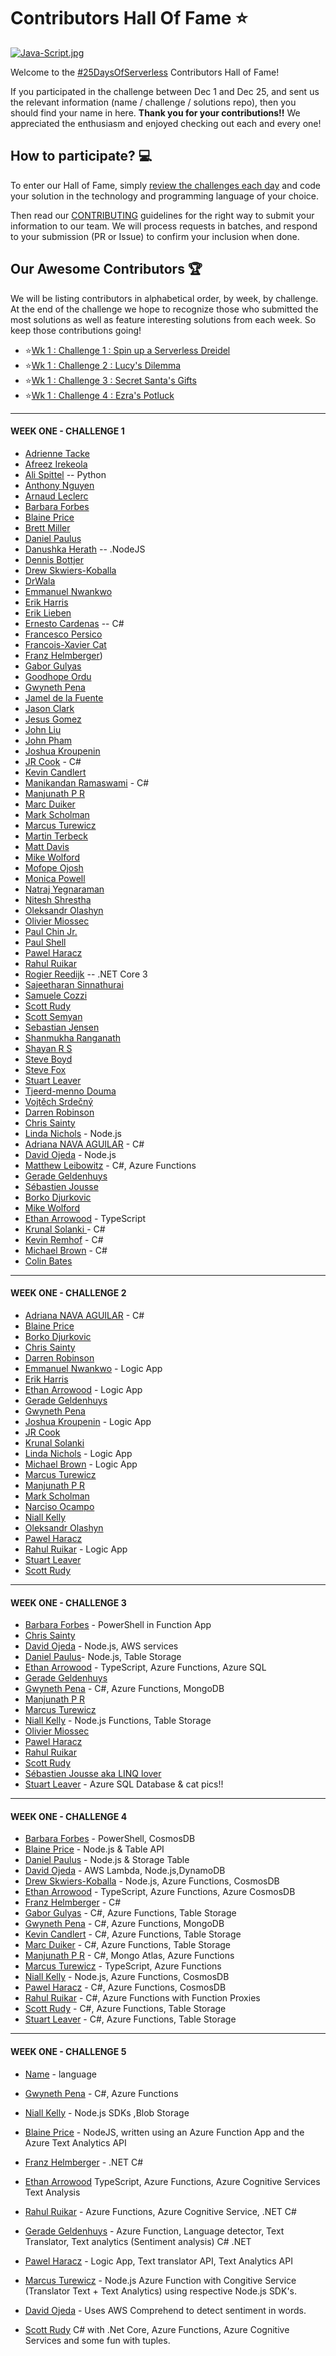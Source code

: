 # Contributors Hall Of Fame ⭐️

[![Java-Script.jpg](https://i.postimg.cc/DwHgwmjn/Java-Script.jpg)](https://postimg.cc/G4PYM3n5)

Welcome to the [#25DaysOfServerless](https://aka.ms/25daysofserverless) Contributors Hall of Fame! 

If you participated in the challenge between Dec 1 and Dec 25, and sent us the relevant information (name / challenge / solutions repo), then you should find your name in here. **Thank you for your contributions!!** We appreciated the enthusiasm and enjoyed checking out each and every one!

## How to participate? 💻

To enter our Hall of Fame, simply [review the challenges each day](https://dev.to/azure/25-days-of-serverless-content-collection-3baj) and code your solution in the technology and programming language of your choice. 

Then read our [CONTRIBUTING](https://github.com/microsoft/25-days-of-serverless/blob/master/CONTRIBUTING.md) guidelines for the right way to submit your information to our team. We will process requests in batches, and respond to your submission (PR or Issue) to confirm your inclusion when done.

## Our Awesome Contributors 🏆

We will be listing contributors in alphabetical order, by week, by challenge. At the end of the challenge we hope to recognize those who submitted the most solutions as well as feature interesting solutions from each week. So keep those contributions going!

 * ⭐️[Wk 1 : Challenge 1 : Spin up a Serverless Dreidel ](#week-one---challenge-1)
 * ⭐️[Wk 1 : Challenge 2 : Lucy's Dilemma ](#week-one---challenge-2)
 * ⭐️[Wk 1 : Challenge 3 : Secret Santa's Gifts](#week-one---challenge-3)
 * ⭐️[Wk 1 : Challenge 4 : Ezra's Potluck ](#week-one---challenge-4)

<hr/>

#### WEEK ONE - CHALLENGE 1 

 * [Adrienne Tacke](https://github.com/adriennetacke/25-days-of-serverless-2019/tree/master/day-1-dreidel-spin)
 * [Afreez Irekeola](https://github.com/Hayfeez/25daysofserverless/tree/master/Day%201%20-%20Serverless%20Driedel)
 * [Ali Spittel](https://github.com/aspittel/25-days-serverless/tree/master/dreidel) -- Python
 * [Anthony Nguyen](https://github.com/anthonyx21/25-days-of-serverless-solutions/tree/master/day1)
 * [Arnaud Leclerc](https://github.com/arnaudleclerc/25daysofserverless/tree/master/week-1/challenge-1)
 * [Barbara Forbes](https://github.com/Ba4bes/25daysofserverless/tree/master/Day1Dreidel) 
 * [Blaine Price](https://github.com/wbprice/25-days-of-serverless-2019-solutions/tree/master/1) 
 * [Brett Miller](https://github.com/brettmillerb/25-days-of-serverless/tree/week1/challenge1) 
 * [Daniel Paulus](https://github.com/dpnl87/25daysofserverless2019/tree/master/src/dreidelHttp)
 * [Danushka Herath](https://github.com/Danushka96/25-days-of-serverless-challenge/tree/master/day-1) -- .NodeJS
 * [Dennis Bottjer](https://github.com/dbottjer/25-days-of-serverless)
 * [Drew Skwiers-Koballa](https://github.com/dzsquared/25-days-of-serverless-day1) 
 * [DrWala](https://github.com/DrWala/25-days-serverless-day-1) 
 * [Emmanuel Nwankwo](https://github.com/emmanuelnwankwo/25DaysOfServerless/tree/master/Challenge1) 
 * [Erik Harris](https://github.com/ncsuWolfpack/25DaysOfServerless-Challenge1.git)
 * [Erik Lieben](https://github.com/eriklieben/25daysofserverless2019/tree/master/day1)
 * [Ernesto Cardenas](https://github.com/fisica3/25DaysOfServerless/blob/master/Prueba20/DreidelApi.cs) -- C# 
 * [Francesco Persico](https://github.com/francescopersico/25-days-of-serverless-solutions/tree/day-1) 
 * [Francois-Xavier Cat](https://github.com/lazywinadmin/25-days-of-serverless/tree/master/week-1/challenge-1)
 * [Franz Helmberger](https://github.com/FranzHelm/hlc.25daysofserverless)) 
 * [Gabor Gulyas](https://github.com/Bhawk90/25days-of-serverless/tree/master/day-1) 
 * [Goodhope Ordu](https://github.com/goody-h/25DaysOfServerless/tree/master/day1) 
 * [Gwyneth Pena](https://github.com/madebygps/25-days-of-serverless-2019/tree/master/day_01) 
 * [Jamel de la Fuente](https://github.com/superjamel/Day1ServerlessChallenge) 
 * [Jason Clark](https://github.com/jjasonclark/dreidel-spin)
 * [Jesus Gomez](https://github.com/evuz/25-days-of-serverless-code/tree/master/Day-01) 
 * [John Liu](https://github.com/johnnliu/25-days-of-serverless/tree/master/solutions/w1-c1)
 * [John Pham](https://github.com/JohnPhamous/25-days-of-serverless-code/tree/master/Dreidel)
 * [Joshua Kroupenin](https://github.com/joshuakroupenin/dreidel) 
 * [JR Cook](https://github.com/Eldorian/25DaysOfServerlessDayOne) - C#
 * [Kevin Candlert](https://github.com/KevinJCandlert/25-days-of-serverless-submissions/tree/master/25-days-of-serverless/day-1)
 * [Manikandan Ramaswami](https://github.com/manikandanramaswami/Serverless/tree/master/1-A-Basic-Function) - C#
 * [Manjunath P R](https://github.com/mangzee/25daysofserverless/tree/master/Day1)
 * [Marc Duiker](https://github.com/marcduiker/25daysofserverless2019)
 * [Mark Scholman](https://github.com/markscholman/25DaysOfServerless2019/tree/master/191201) 
 * [Marcus Turewicz](https://github.com/marcusturewicz/25-days-of-serverless-challenge/tree/master/Day-01)
 * [Martin Terbeck](https://github.com/martinterbeck/25dayofserverless2019/tree/master/Day1) 
 * [Matt Davis](https://github.com/da5is/25DaysOfServerlessDay1/tree/master)
 * [Mike Wolford](https://github.com/mwolford/25Days-1)
 * [Mofope Ojosh](https://github.com/mofopeojosh/serverless-dreidel)
 * [Monica Powell](https://github.com/M0nica/25-days-of-serverless/tree/master/dreidel) 
 * [Natraj Yegnaraman](https://github.com/rajyraman/25-days-of-serverless/tree/master/week-1/challenge-1/dreidel)
 * [Nitesh Shrestha](https://github.com/niteshrestha/25-days-of-serverless/tree/master/src/Challenge%201) 
 * [Oleksandr Olashyn](https://github.com/OOlashyn/25-days-of-serverless/tree/master/week-1/challenge-1) 
 * [Olivier Miossec](https://github.com/omiossec/25-days-of-serverless-omc/tree/master/1-12)
 * [Paul Chin Jr.](https://github.com/pchinjr/25-days-of-serverless-solutions/tree/master/week-1)
 * [Paul Shell](https://github.com/CloudExperiment/25-days-of-serverless/tree/master/week-1/challenge-1) 
 * [Pawel Haracz](https://github.com/PawelHaracz/25daysofserverless/tree/master/day1) 
 * [Rahul Ruikar](https://github.com/rahulruikar/25DaysOfServerless/tree/master/Day1)
 * [Rogier Reedijk](https://github.com/xs4free/25-days-of-serverless-2019/tree/master/Day1) -- .NET Core 3
 * [Sajeetharan Sinnathurai](https://github.com/sajeetharan/25daysofserverless-spin-the-dreidel)
 * [Samuele Cozzi](https://github.com/samuele-cozzi/25-days-of-serverless-code/tree/master/week-1) 
 * [Scott Rudy](https://github.com/scottrudy/25-days-of-serverless-dotnet) 
 * [Scott Semyan](https://github.com/ssemyan/25DaysOfServerless2019/tree/master/Day-1)
 * [Sebastian Jensen](https://github.com/tsjdev-apps/25daysofserverless/tree/master/25DaysOfServerless/Day01)
 * [Shanmukha Ranganath](https://github.com/shanranm/25DaysOfServerless/tree/master/Challenge1) 
 * [Shayan R S](https://github.com/Shayanrs31/25-days-of-serverless)
 * [Steve Boyd](https://github.com/Steve-Boyd/25daysofserverless2019/tree/master/week-1/day-1) 
 * [Steve Fox](https://github.com/uofifox/25daysofserverless2019/tree/master/day1) 
 * [Stuart Leaver](https://github.com/stuartleaver/25-days-of-serverless/tree/master/01-serverless-dreidel)
 * [Tjeerd-menno Douma](https://github.com/Tjeerd-menno/25DaysOfServerless/tree/master/day1) 
 * [Vojtěch Srdečný](https://github.com/srdecny/serverless/tree/master/week-1/challenge-1) 
 * [Darren Robinson](https://github.com/microsoft/25-days-of-serverless/pull/68/commits/496ed8f1ea9ae86a37b79df2c30897c7d8ec4f26)
 * [Chris Sainty](https://github.com/chrissainty/25DaysOfServerless/tree/master/Day1)
 * [Linda Nichols](https://github.com/lynnaloo/25-days-of-serverless-solutions/tree/master/dreidel-dreidel-dreidel) - Node.js
 * [Adriana NAVA AGUILAR](https://github.com/tennamiqui/25-days-of-serverless/tree/master/week-1/challenge-1) - C#
* [David Ojeda](https://github.com/davidojedalopez/25-days-of-serverless-day-01) - Node.js
* [Matthew Leibowitz](https://github.com/mattleibow/25-days-of-serverless/tree/implementations/week-1/challenge-1) - C#, Azure Functions
* [Gerade Geldenhuys](https://github.com/GeradeDev/25-days-of-serverless/tree/challenges/week-1/challenge-1)
* [Sébastien Jousse](https://github.com/sjousse/25DaysOfServerless/tree/master/Day01)
* [Borko Djurkovic](https://github.com/borkod/25-Days-of-Serverless-Solutions/tree/master/Week-1/Challenge-1)
* [Mike Wolford](https://github.com/mwolford/25Days-1)
* [Ethan Arrowood](https://github.com/Ethan-Arrowood/25-days-of-serverless-2019/blob/master/HttpDreidel) - TypeScript
* [Krunal Solanki ](https://github.com/krunalsolanki/Dreidel_Spin) - C#
* [Kevin Remhof](https://github.com/KevinRemhof/25daysofserverless/tree/master/week-1/challenge-1) - C#
* [Michael Brown](https://github.com/aguywithcode/25-days-of-serverless/tree/solutions/week-1/challenge-1) - C#
* [Colin Bates](https://github.com/ckabates/25-days-of-serverless-solutions/tree/master/Day1)

<hr/>

#### WEEK ONE - CHALLENGE 2

 * [Adriana NAVA AGUILAR](https://github.com/tennamiqui/25-days-of-serverless/tree/master/week-1/challenge-2) - C#
 * [Blaine Price](https://github.com/wbprice/25-days-of-serverless-2019-solutions/tree/master/2)
 * [Borko Djurkovic](https://github.com/borkod/25-Days-of-Serverless-Solutions/tree/master/Week-1/Challenge-2) 
 * [Chris Sainty](https://github.com/chrissainty/25DaysOfServerless/tree/master/Day1)
 * [Darren Robinson](https://github.com/microsoft/25-days-of-serverless/pull/68/commits/496ed8f1ea9ae86a37b79df2c30897c7d8ec4f26)
 * [Emmanuel Nwankwo](https://github.com/emmanuelnwankwo/25DaysOfServerless/tree/master/Challenge2) - Logic App
 * [Erik Harris](https://github.com/ncsuWolfpack/25DaysOfServerless-Challenge1.git)
 * [Ethan Arrowood](https://github.com/Ethan-Arrowood/25-days-of-serverless-2019/tree/master/LucyDilemma) - Logic App
 * [Gerade Geldenhuys](https://github.com/GeradeDev/25-days-of-serverless/tree/challenges/week-1/challenge-2)
 * [Gwyneth Pena](https://github.com/madebygps/25-days-of-serverless-2019/tree/master/day_02)
 * [Joshua Kroupenin](https://github.com/joshuakroupenin/lucyshedule) - Logic App
 * [JR Cook](https://github.com/Eldorian/25DaysOfServerlessDay2)
 * [Krunal Solanki](https://github.com/krunalsolanki/25DaysOfServerless/tree/master/Challenge2)
 * [Linda Nichols](https://github.com/lynnaloo/25-days-of-serverless-solutions/tree/master/keep-the-candles-burning) - Logic App
 * [Michael Brown](https://github.com/aguywithcode/25-days-of-serverless/tree/solutions/week-1/challenge-2) - Logic App
 * [Marcus Turewicz](https://github.com/marcusturewicz/25-days-of-serverless-challenge/tree/master/Day-02)
 * [Manjunath P R](https://github.com/mangzee/25daysofserverless/tree/master/Day2)
 * [Mark Scholman](https://github.com/markscholman/25DaysOfServerless2019/tree/master/191201)
 * [Narciso Ocampo](https://github.com/nardsocampo/25DaysOfServerless/tree/master/week-1/challenge-2)
 * [Niall Kelly](https://github.com/nkelly75/25-days-of-serverless/tree/master/day01)
 * [Oleksandr Olashyn](https://github.com/OOlashyn/DWC-25-days-of-serverless/tree/master/week-1/challenge-2/PowerAutomate)
 * [Pawel Haracz](https://github.com/PawelHaracz/25daysofserverless/tree/master/Day2)
 * [Rahul Ruikar](https://github.com/rahulruikar/25DaysOfServerless/tree/master/Day2) - Logic App
 * [Stuart Leaver](https://github.com/stuartleaver/25-days-of-serverless/tree/master/02-task-scheduler)
 * [Scott Rudy](https://github.com/scottrudy/25-days-of-serverless-dotnet/tree/master/day02)
 
<hr/>

#### WEEK ONE - CHALLENGE 3

 * [Barbara Forbes](https://github.com/Ba4bes/25daysofserverless/tree/master/Day3FurryFriends) - PowerShell in Function App
 * [Chris Sainty](https://github.com/chrissainty/25DaysOfServerless/tree/master/Day3)
 * [David Ojeda](https://github.com/davidojedalopez/day-03) - Node.js, AWS services
 * [Daniel Paulus](https://github.com/dpnl87/25daysofserverless2019/tree/master/src/secretSantaHttp)- Node.js, Table Storage
 * [Ethan Arrowood](https://github.com/Ethan-Arrowood/25-days-of-serverless-2019/tree/master/SecretSanta) - TypeScript, Azure Functions, Azure SQL
 * [Gerade Geldenhuys](https://github.com/GeradeDev/25-days-of-serverless/tree/challenges/week-1/day3)
 * [Gwyneth Pena](https://github.com/madebygps/25-days-of-serverless-2019/tree/master/day_03) - C#, Azure Functions, MongoDB
 * [Manjunath P R](https://github.com/mangzee/25daysofserverless/tree/master/Day3)
 * [Marcus Turewicz](https://github.com/marcusturewicz/25-days-of-serverless-challenge/tree/master/Day-03)
 * [Niall Kelly](https://github.com/nkelly75/25-days-of-serverless/tree/master/day03) - Node.js Functions, Table Storage
 * [Olivier Miossec](https://github.com/omiossec/25-days-of-serverless-omc/tree/master/3-12) 
 * [Pawel Haracz](https://github.com/PawelHaracz/25daysofserverless/tree/master/Day3)
 * [Rahul Ruikar](https://github.com/rahulruikar/25DaysOfServerless/tree/master/Day3)
 * [Scott Rudy](https://github.com/scottrudy/25-days-of-serverless-dotnet/tree/master/day03)
 * [Sébastien Jousse aka LINQ lover](https://github.com/sjousse/25DaysOfServerless/tree/master/Day03)
 * [Stuart Leaver](https://github.com/stuartleaver/25-days-of-serverless/tree/master/03-webhooks) - Azure SQL Database & cat pics!!
<hr/>

#### WEEK ONE - CHALLENGE 4 

 * [Barbara Forbes](https://github.com/Ba4bes/25daysofserverless/tree/master/Day4potluck) - PowerShell, CosmosDB
 * [Blaine Price](https://github.com/wbprice/25-days-of-serverless-2019-solutions/tree/master/4) - Node.js & Table API 
 * [Daniel Paulus](https://github.com/dpnl87/25daysofserverless2019/tree/master/src/day-4) - Node.js & Storage Table 
 * [David Ojeda](https://github.com/davidojedalopez/day-04) - AWS Lambda, Node.js,DynamoDB
 * [Drew Skwiers-Koballa](https://github.com/dzsquared/25-days-of-serverless-day4) - Node.js, Azure Functions, CosmosDB
 * [Ethan Arrowood](https://github.com/Ethan-Arrowood/25-days-of-serverless-2019/tree/master/EzraParty) - TypeScript, Azure Functions, Azure CosmosDB 
 * [Franz Helmberger](https://github.com/FranzHelm/hlc.25daysofserverless.chall4) - C#
  * [Gabor Gulyas](https://github.com/Bhawk90/25days-of-serverless/tree/master/day-4) - C#, Azure Functions, Table Storage
 * [Gwyneth Pena](https://github.com/madebygps/25-days-of-serverless-2019/tree/master/day_04) - C#, Azure Functions, MongoDB
  * [Kevin Candlert](https://github.com/KevinJCandlert/25-days-of-serverless-submissions/tree/master/25-days-of-serverless/day-4) - C#, Azure Functions, Table Storage
 * [Marc Duiker](https://github.com/marcduiker/25daysofserverless2019/tree/master/src/Day04) - C#, Azure Functions, Table Storage
 * [Manjunath P R](https://github.com/mangzee/25daysofserverless/tree/master/Day4) - C#, Mongo Atlas, Azure Functions 
 * [Marcus Turewicz](https://github.com/marcusturewicz/25-days-of-serverless-challenge/tree/master/Day-04) - TypeScript, Azure Functions
 * [Niall Kelly](https://github.com/nkelly75/25-days-of-serverless/tree/master/day04) - Node.js, Azure Functions, CosmosDB
  * [Pawel Haracz](https://github.com/PawelHaracz/25daysofserverless/tree/master/Day4) - C#, Azure Functions, CosmosDB
 * [Rahul Ruikar](https://github.com/rahulruikar/25DaysOfServerless/tree/master/Day4) - C#, Azure Functions with Function Proxies
  * [Scott Rudy](https://github.com/scottrudy/25-days-of-serverless-dotnet/tree/master/day04) - C#, Azure Functions, Table Storage
   * [Stuart Leaver](https://github.com/stuartleaver/25-days-of-serverless/tree/master/04-api-endpoint) - C#, Azure Functions, Table Storage

<hr/>

#### WEEK ONE - CHALLENGE 5

* [Name](contribution) - language

* [Gwyneth Pena](https://github.com/madebygps/25-days-of-serverless-2019/tree/master/day_05) - C#, Azure Functions
* [Niall Kelly](https://github.com/nkelly75/25-days-of-serverless/tree/master/day05) - Node.js SDKs ,Blob Storage
* [Blaine Price](https://github.com/wbprice/25-days-of-serverless-2019-solutions/tree/master/5) - NodeJS, written using an Azure Function App and the Azure Text Analytics API
* [Franz Helmberger](https://github.com/FranzHelm/hlc.25daysofserverless.chall5) - .NET C#
* [Ethan Arrowood](https://github.com/Ethan-Arrowood/25-days-of-serverless-2019/tree/master/NaughtyOrNice) TypeScript, Azure Functions, Azure Cognitive Services Text Analysis
* [Rahul Ruikar](https://github.com/rahulruikar/25DaysOfServerless/tree/master/Day5) - Azure Functions, Azure Cognitive Service, .NET C#
* [Gerade Geldenhuys](https://github.com/GeradeDev/25-days-of-serverless/tree/day04/week-1/Day5/NaughtyOrNice) - Azure Function, Language detector, Text Translator, Text analytics (Sentiment analysis) C# .NET
* [Pawel Haracz](https://github.com/PawelHaracz/25daysofserverless/tree/master/Day5) - Logic App, Text translator API, Text Analytics API
* [Marcus Turewicz](https://github.com/marcusturewicz/25-days-of-serverless-challenge/tree/master/Day-05) - Node.js Azure Function with Congitive Service (Translator Text + Text Analytics) using respective Node.js SDK's. 
* [David Ojeda](https://github.com/davidojedalopez/day-05) - Uses AWS Comprehend to detect sentiment in words. 
* [Scott Rudy](https://github.com/scottrudy/25-days-of-serverless-dotnet/tree/master/day05) C# with .Net Core, Azure Functions, Azure Cognitive Services and some fun with tuples.
